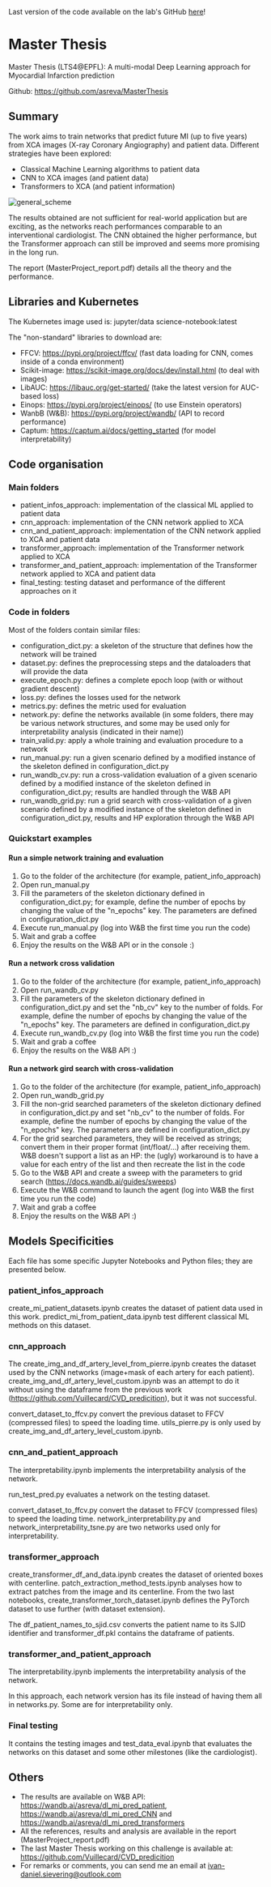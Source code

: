 Last version of the code available on the lab's GitHub [here](https://github.com/LTS4/IvanDanielSievering-2022-mas-MIFromAngioTree-AI4CARDIO)!

# Master Thesis
Master Thesis (LTS4@EPFL): A multi-modal Deep Learning approach for Myocardial Infarction prediction

Github: https://github.com/asreva/MasterThesis

## Summary
The work aims to train networks that predict future MI (up to five years) from XCA images (X-ray Coronary Angiography) and patient data. Different strategies have been explored:
- Classical Machine Learning algorithms to patient data
- CNN to XCA images (and patient data)
- Transformers to XCA (and patient information)

![general_scheme](https://user-images.githubusercontent.com/56682743/178145916-d7465d83-7e62-41d2-bea8-fad79b56fe3d.png)

The results obtained are not sufficient for real-world application but are exciting, as the networks reach performances comparable to an interventional cardiologist. The CNN obtained the higher performance, but the Transformer approach can still be improved and seems more promising in the long run.

The report (MasterProject_report.pdf) details all the theory and the performance.

## Libraries and Kubernetes
The Kubernetes image used is: jupyter/data science-notebook:latest

The "non-standard" libraries to download are:
- FFCV: https://pypi.org/project/ffcv/ (fast data loading for CNN, comes inside of a conda environment)
- Scikit-image: https://scikit-image.org/docs/dev/install.html (to deal with images)
- LibAUC: https://libauc.org/get-started/ (take the latest version for AUC-based loss)
- Einops: https://pypi.org/project/einops/ (to use Einstein operators)
- WanbB (W&B): https://pypi.org/project/wandb/ (API to record performance)
- Captum: https://captum.ai/docs/getting_started (for model interpretability)

## Code organisation
### Main folders
  - patient_infos_approach: implementation of the classical ML applied to patient data
  - cnn_approach: implementation of the CNN network applied to XCA
  - cnn_and_patient_approach: implementation of the CNN network applied to XCA and patient data
  - transformer_approach: implementation of the Transformer network applied to XCA
  - transformer_and_patient_approach: implementation of the Transformer network applied to XCA and patient data
  - final_testing: testing dataset and performance of the different approaches on it
    
### Code in folders
Most of the folders contain similar files:
  - configuration_dict.py: a skeleton of the structure that defines how the network will be trained
  - dataset.py: defines the preprocessing steps and the dataloaders that will provide the data
  - execute_epoch.py: defines a complete epoch loop (with or without gradient descent)
  - loss.py: defines the losses used for the network
  - metrics.py: defines the metric used for evaluation
  - network.py: define the networks available (in some folders, there may be various network structures, and some may be used only for interpretability analysis (indicated in their name))
  - train_valid.py: apply a whole training and evaluation procedure to a network
  - run_manual.py: run a given scenario defined by a modified instance of the skeleton defined in configuration_dict.py
  - run_wandb_cv.py: run a cross-validation evaluation of a given scenario defined by a modified instance of the skeleton defined in configuration_dict.py; results are handled through the W&B API
  - run_wandb_grid.py: run a grid search with cross-validation of a given scenario defined by a modified instance of the skeleton defined in configuration_dict.py, results and HP exploration through the W&B API
  
### Quickstart examples
#### Run a simple network training and evaluation
1. Go to the folder of the architecture (for example, patient_info_approach)
2. Open run_manual.py
3. Fill the parameters of the skeleton dictionary defined in configuration_dict.py; for example, define the number of epochs by changing the value of the "n_epochs" key. The parameters are defined in configuration_dict.py
4. Execute run_manual.py (log into W&B the first time you run the code)
5. Wait and grab a coffee
6. Enjoy the results on the W&B API or in the console :)

#### Run a network cross validation
1. Go to the folder of the architecture (for example, patient_info_approach)
2. Open run_wandb_cv.py
3. Fill the parameters of the skeleton dictionary defined in configuration_dict.py and set the "nb_cv" key to the number of folds. For example, define the number of epochs by changing the value of the "n_epochs" key. The parameters are defined in configuration_dict.py
4. Execute run_wandb_cv.py (log into W&B the first time you run the code)
5. Wait and grab a coffee
6. Enjoy the results on the W&B API :)

#### Run a network gird search with cross-validation
1. Go to the folder of the architecture (for example, patient_info_approach)
2. Open run_wandb_grid.py
3. Fill the non-grid searched parameters of the skeleton dictionary defined in configuration_dict.py and set "nb_cv" to the number of folds. For example, define the number of epochs by changing the value of the "n_epochs" key. The parameters are defined in configuration_dict.py
4. For the grid searched parameters, they will be received as strings; convert them in their proper format (int/float/...) after receiving them. W&B doesn't support a list as an HP: the (ugly) workaround is to have a value for each entry of the list and then recreate the list in the code
5. Go to the W&B API and create a sweep with the parameters to grid search (https://docs.wandb.ai/guides/sweeps)
6. Execute the W&B command to launch the agent (log into W&B the first time you run the code)
7. Wait and grab a coffee
8. Enjoy the results on the W&B API :)

## Models Specificities
Each file has some specific Jupyter Notebooks and Python files; they are presented below.

### patient_infos_approach
create_mi_patient_datasets.ipynb creates the dataset of patient data used in this work. predict_mi_from_patient_data.ipynb test different classical ML methods on this dataset.

### cnn_approach
The create_img_and_df_artery_level_from_pierre.ipynb creates the dataset used by the CNN networks (image+mask of each artery for each patient). create_img_and_df_artery_level_custom.ipynb was an attempt to do it without using the dataframe from the previous work (https://github.com/Vuillecard/CVD_predicition), but it was not successful.

convert_dataset_to_ffcv.py convert the previous dataset to FFCV (compressed files) to speed the loading time. utils_pierre.py is only used by create_img_and_df_artery_level_custom.ipynb.

### cnn_and_patient_approach
The interpretability.ipynb implements the interpretability analysis of the network. 

run_test_pred.py evaluates a network on the testing dataset. 

convert_dataset_to_ffcv.py convert the dataset to FFCV (compressed files) to speed the loading time. network_interpretability.py and network_interpretability_tsne.py are two networks used only for interpretability. 

### transformer_approach
create_transformer_df_and_data.ipynb creates the dataset of oriented boxes with centerline. patch_extraction_method_tests.ipynb analyses how to extract patches from the image and its centerline. From the two last notebooks, create_transformer_torch_dataset.ipynb defines the PyTorch dataset to use further (with dataset extension).

The df_patient_names_to_sjid.csv converts the patient name to its SJID identifier and transformer_df.pkl contains the dataframe of patients.

### transformer_and_patient_approach
The interpretability.ipynb implements the interpretability analysis of the network. 

In this approach, each network version has its file instead of having them all in networks.py. Some are for interpretability only.

### Final testing
It contains the testing images and test_data_eval.ipynb that evaluates the networks on this dataset and some other milestones (like the cardiologist).

## Others
- The results are available on W&B API: https://wandb.ai/asreva/dl_mi_pred_patient, https://wandb.ai/asreva/dl_mi_pred_CNN and https://wandb.ai/asreva/dl_mi_pred_transformers
- All the references, results and analysis are available in the report (MasterProject_report.pdf)
- The last Master Thesis working on this challenge is available at: https://github.com/Vuillecard/CVD_predicition
- For remarks or comments, you can send me an email at ivan-daniel.sievering@outlook.com
